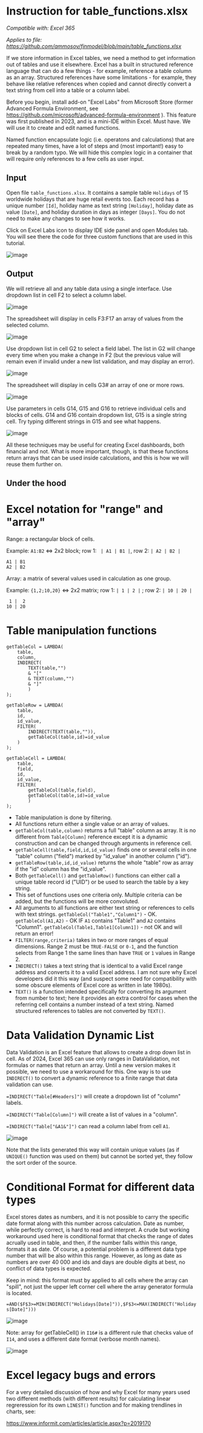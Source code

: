 
# Instruction for table_functions.xlsx

_Compatible with: Excel 365_

_Applies to file: https://github.com/ammosov/finmodel/blob/main/table_functions.xlsx_

If we store information in Excel tables, we need a method to get information out of tables and use it elsewhere. Excel has a built in structured reference language that can do a few things - 
for example, reference a table column as an array. Structured references have some limitations - for example, they behave like relative references when copied and cannot directly convert a text string from cell into a table or a column label.  

Before you begin, install add-on "Excel Labs" from Microsoft Store (former Advanced Formula Environment, see https://github.com/microsoft/advanced-formula-environment ). 
This feature was first published in 2023, and is a mini-IDE within Excel. Must have. We will use it to create and edit named functions. 

Named function encapsulate logic (i.e. operatons and calculations) that are repeated many times, have a lot of steps and (most important!) easy to break by a random typo. We will hide this complex logic in a container that will require only references to a few cells as user input. 

## Input

Open file `table_functions.xlsx`. It contains a sample table `Holidays` of 15 worldwide holidays that are huge retail events too. Each record has a unique number `[Id]`, holiday name as text string `[Holiday]`, holiday date as value `[Date]`, and holiday duration in days as integer `[Days]`. You do not need to make any changes to see how it works.

Click on Excel Labs icon to display IDE side panel and open Modules tab. You will see there the code for three custom functions that are used in this tutorial. 

![image](https://github.com/ammosov/finmodel/assets/4894284/b12ba0c9-4fae-4bf8-9646-a3b93d9fec4b)

## Output

We will retrieve all and any table data using a single interface. Use dropdown list in cell F2 to select a column label. 

![image](https://github.com/ammosov/finmodel/assets/4894284/955db5b9-a8c7-46bb-b3cd-385f832984b6)

The spreadsheet will display in cells F3:F17 an array of values from the selected column. 

![image](https://github.com/ammosov/finmodel/assets/4894284/58e3ccb3-183c-41dc-8c22-8723a5e3431c)

Use dropdown list in cell G2 to select a field label. The list in G2 will change every time when you make a change in F2 (but the previous value will remain even if invalid under a new list validation, and may display an error).   

![image](https://github.com/ammosov/finmodel/assets/4894284/04531c5e-0a65-4f08-8f3e-6d1ee390a598)

The spreadsheet will display in cells G3# an array of one or more rows. 

![image](https://github.com/ammosov/finmodel/assets/4894284/be0a6bab-d83d-4281-b08c-693d99c907b2)

Use parameters in cells G14, G15 and G16 to retrieve individual cells and blocks of cells. G14 and G16 contain dropdown list, G15 is a single string cell. Try typing different strings in G15 and see what happens. 

![image](https://github.com/ammosov/finmodel/assets/4894284/9dcb7164-dd5c-4b32-b2fd-8d5152b136f7)

All these techniques may be useful for creating Excel dashboards, both financial and not. What is more important, though, is that these functions return arrays that can be used inside calculations, and this is how we will reuse them further on. 


## Under the hood

# Excel notation for "range" and "array"
Range: a rectangular block of cells. 

Example: `A1:B2` <=> 2x2 block; row 1: ` | A1 | B1 |`, row 2: `| A2 | B2 |`

	A1 | B1
	A2 | B2 


Array: a matrix of several values used in calculation as one group. 

Example: `{1,2;10,20}` <=> 2x2 matrix; row 1: `| 1 | 2 |` ; row 2: `| 10 | 20 |`

	 1 |  2
	10 | 20 


# Table manipulation functions

	getTableCol = LAMBDA(
	    table,
	    column,
	    INDIRECT(
	        TEXT(table,"")
	        & "["
	        & TEXT(column,"")
	        & "]"
	        )
	);
 
	getTableRow = LAMBDA(
	    table,
	    id,
	    id_value,
	    FILTER(
	        INDIRECT(TEXT(table,"")),
	        getTableCol(table,id)=id_value
	    )
	);

	getTableCell = LAMBDA(
	    table,
	    field,
	    id,
	    id_value,
	    FILTER(
	        getTableCol(table,field),
	        getTableCol(table,id)=id_value
	        )
	);


- Table manipulation is done by filtering. 
- All functions return either a single value or an array of values.
- `getTableCol(table,column)` returns a full "table" column as array. It is no different from `Table[Column]` reference except it is a dynamic construction and can be changed through arguments in reference cell.  
- `getTableCell(table,field,id,id_value)` finds one or several cells in one "table" column ("field") marked by "id_value" in another column ("id"). 
- `getTableRow(table,id,id_value)` returns the whole "table" row as array if the "id" column has the "id_value". 
- Both `getTableCell()` and `getTableRow()` functions can either call a unique table record id ("UID") or be used to search the table by a key string.
- This set of functions uses one criteria only. Multiple criteria can be added, but the functions will be more convoluted.
- All arguments to all functions are either text string or references to cells with text strings. `getTableCol("Table1","Column1")` - OK. `getTableCol(A1,A2)` - OK IF `A1` contains "Table1" and `A2` contains "Column1". `getTableCol(Table1,Table1[Column1])` - not OK and will return an error!  
- `FILTER(range,criteria)` takes in two or more ranges of equal dimensions. Range 2 must be `TRUE-FALSE` or `0-1`, and the function selects from Range 1 the same lines than have `TRUE` or `1` values in Range 2.
- `INDIRECT()` takes a text string that is identical to a valid Excel range address and converts it to a valid Excel address. I am not sure why Excel developers did it this way (and suspect some need for compatibility with some obscure elements of Excel core as written in late 1980s).  
- `TEXT()` is a function intended specifically for converting its argument from number to text; here it provides an extra control for cases when the referring cell contains a number instead of a text string. Named structured references to tables are not converted by `TEXT()`.

# Data Validation Dynamic List 

Data Validation is an Excel feature that allows to create a drop down list in cell. As of 2024, Excel 365 can use only ranges in DataValidation, not formulas or names that return an array. Until a new version makes it possible, we need to use a workaround for this. One way is to use `INDIRECT()` to convert a dynamic reference to a finite range that data validation can use. 

`=INDIRECT("Table[#Headers]")` will create a dropdown list of "column" labels. 

`=INDIRECT("Table[Column]")` will create a list of values in a "column".

`=INDIRECT("Table["&A1&"]")` can read a column label from cell `A1`.

![image](https://github.com/ammosov/finmodel/assets/4894284/4d0e37c6-f125-4740-aedb-830a0914461c)

Note that the lists generated this way will contain unique values (as if `UNIQUE()` function was used on them) but cannot be sorted yet, they follow the sort order of the source. 

# Conditional Format for different data types

Excel stores dates as numbers, and it is not possible to carry the specific date format along with this number across calculation. Date as number, while perfectly correct, is hard to read and interpret. A crude but working workaround used here is conditional format that checks the range of dates acrually used in table, and then, if the number falls within this range, formats it as date. Of course, a potential problem is a different data type number that will be also within this range. However, as long as date as numbers are over 40 000 and ids and days are double digits at best, no conflict of data types is expected. 

Keep in mind: this format must by applied to all cells where the array can "spill", not just the upper left corner cell where the array generator formula is located. 

`=AND($F$3>=MIN(INDIRECT("Holidays[Date]")),$F$3<=MAX(INDIRECT("Holidays[Date]")))`

![image](https://github.com/ammosov/finmodel/assets/4894284/4934e6e8-ca0b-40c1-9dde-e463d8997d1c)

Note: array for getTableCell() in `I16#` is a different rule that checks value of `I14`, and uses a different date format (verbose month names). 

![image](https://github.com/ammosov/finmodel/assets/4894284/42f5f52c-067e-4c8a-8e66-2a20f03e58a9)

# Excel legacy bugs and errors

For a very detailed discussion of how and why Excel for many years used two different methods (with different results) 
for calculating linear regreression for its own `LINEST()` function and for making trendlines in charts, see: 

https://www.informit.com/articles/article.aspx?p=2019170
